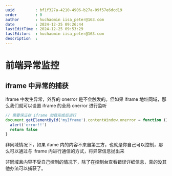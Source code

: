 ```yaml
---
uuid         : bf1f327a-4210-4906-b27a-09f57e6dcd19
order        : 0
author       : huchaomin iisa_peter@163.com
date         : 2024-12-25 09:26:44
lastEditTime : 2024-12-25 09:53:29
lastEditors  : huchaomin iisa_peter@163.com
description  :
---
```


# 前端异常监控

## iframe 中异常的捕获

iframe 中发生异常，外界的 onerror 是不会触发的。但如果 iframe 地址同域，那么我们就可以设置 iframe 的全局 onerror 进行监听

```ts
// 需要保证在 iframe 加载完成后进行
document.getElementById('myIframe').contentWindow.onerror = function () {
  alert('error!!')
  return false
}
```

非同域情况下，如果 ifame 内的内容不来自第三方，也就是你自己可以控制，那么可以通过与 iframe 内进行通信的方式，将异常信息抛出来

非同域且内容不受自己控制的情况下，除了在控制台查看错误详细信息，真的没其他办法可以捕获了。
